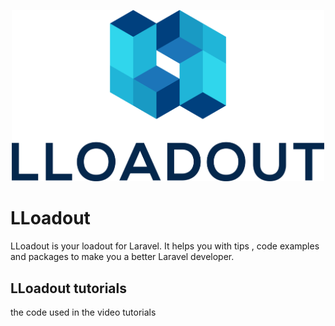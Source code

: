 <p align="center">
    <img src="https://github.com/LLoadout/assets/blob/master/LLoadout.png" width="500" title="LLoadout logo">
</p>

# LLoadout

LLoadout is your loadout for Laravel.  It helps you with tips , code examples and packages to make you a better Laravel developer.

## LLoadout tutorials
the code used in the video tutorials
